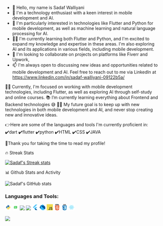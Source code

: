 - 👋 Hello, my name is Sadaf Walliyani 
- 👀 I'm a technology enthusiast with a keen interest in mobile development and AI.
- 🌱 I'm particularly interested in technologies like Flutter and Python for mobile development, as well as machine learning and natural language processing for AI.
- 👩‍💻 I'm currently learning both Flutter and Python, and I'm excited to expand my knowledge and expertise in these areas. I'm also exploring AI and its applications in various fields, including mobile development.
- 💞️ I'm looking to collaborate on projects on platforms like Fiverr and Upwork,
- 📫 I'm always open to discussing new ideas and opportunities related to mobile development and AI. Feel free to reach out to me via LinkedIn at     https://www.linkedin.com/in/sadaf-walliyani-09122b5a/

<!---
sadafwalliyani/sadafwalliyani is a ✨ special ✨ repository because its `README.md` (this file) appears on your GitHub profile.
You can click the Preview link to take a look at your changes.
--->
👨‍💻 Currently, I'm focused on working with mobile development technologies, including Flutter, as well as exploring AI through self-study and online courses. 
📚 I’m currently learning everything about Frontend and Backend technologies 😅
💪🏼 My future goal is to keep up with new technologies in both mobile development and AI, and never stop creating new and innovative ideas.

👉Here are some of the languages and tools I'm currently proficient in:
✔️dart
✔️flutter
✔️python
✔️HTML
✔️CSS
✔️JAVA

🙏Thank you for taking the time to read my profile!

🔥 Streak Stats


[![Sadaf's Streak stats](https://streak-stats.demolab.com/?user=sadafwalliyani)](https://git.io/streak-stats)



📊 Github Stats and Activity




![Sadaf's GitHub stats](https://github-readme-stats.vercel.app/api?username=sadafwalliyani&show_icons=true)







### Languages and Tools:

<code><img height="20" src="https://raw.githubusercontent.com/github/explore/80688e429a7d4ef2fca1e82350fe8e3517d3494d/topics/python/python.png"></code>
<code><img height="20" src="https://raw.githubusercontent.com/github/explore/80688e429a7d4ef2fca1e82350fe8e3517d3494d/topics/qt/qt.png"></code>
<code><img height="20" src="https://pandas.pydata.org/static/img/pandas_secondary.svg"></code>
<code><img height="20" src="https://matplotlib.org/_static/logo2_compressed.svg"></code>
<code><img height="20" src="https://raw.githubusercontent.com/github/explore/80688e429a7d4ef2fca1e82350fe8e3517d3494d/topics/flutter/flutter.png"></code>
<code><img height="20" src="https://raw.githubusercontent.com/github/explore/80688e429a7d4ef2fca1e82350fe8e3517d3494d/topics/dart/dart.png"></code>
<code><img height="20" src="https://raw.githubusercontent.com/github/explore/80688e429a7d4ef2fca1e82350fe8e3517d3494d/topics/javascript/javascript.png"></code>
<code><img height="20" src="https://raw.githubusercontent.com/github/explore/80688e429a7d4ef2fca1e82350fe8e3517d3494d/topics/html/html.png"></code>
<code><img height="20" src="https://raw.githubusercontent.com/github/explore/5c058a388828bb5fde0bcafd4bc867b5bb3f26f3/topics/css/css.png"></code>
<code><img height="20" src="https://raw.githubusercontent.com/github/explore/80688e429a7d4ef2fca1e82350fe8e3517d3494d/topics/react/react.png"></code>



<img align="center" src="https://github-readme-stats.vercel.app/api/top-langs?username=sadafwalliyani&show_icons=true&locale=en&layout=compact&theme=dracula" width=60% />

